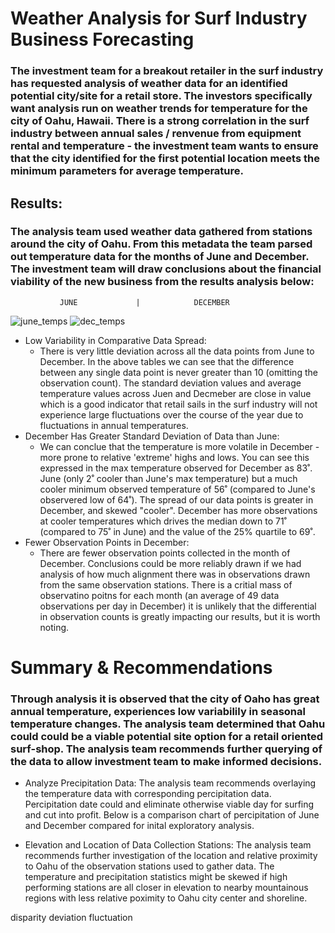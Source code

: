 # Weather Analysis for Surf Industry Business Forecasting
### The investment team for a breakout retailer in the surf industry has requested analysis of weather data for an identified potential city/site for a retail store. The investors specifically want analysis run on weather trends for temperature for the city of Oahu, Hawaii. There is a strong correlation in the surf industry between annual sales / renvenue from equipment rental and temperature - the investment team wants to ensure that the city identified for the first potential location meets the minimum parameters for average temperature. 

## Results: 
### The analysis team used weather data gathered from stations around the city of Oahu. From this metadata the team parsed out temperature data for the months of June and December. The investment team will draw conclusions about the financial viability of the new business from the results analysis below:
               JUNE             |            DECEMBER
![june_temps](https://user-images.githubusercontent.com/107326987/185020325-4cf6816e-98e8-4e4b-b55f-99233d388bca.png)
![dec_temps](https://user-images.githubusercontent.com/107326987/185020355-8d556c4a-448b-4ff4-80f1-b57a5f6459a7.png)

- Low Variability in Comparative Data Spread:
  - There is very little deviation across all the data points from June to December. In the above tables we can see that the difference between any  single data point is never greater than 10 (omitting the observation count). The standard deviation values and average temperature values across Juen and Decmeber are close in value which is a good indicator that retail sails in the surf industry will not experience large fluctuations over the course of the year due to fluctuations in annual temperatures.
- December Has Greater Standard Deviation of Data than June:
  - We can conclue that the temperature is more volatile in December - more prone to relative 'extreme' highs and lows. You can see this expressed in the max temperature observed for December as 83˚. June (only 2˚ cooler than June's max temperature) but a much cooler minimum observed temperature of 56˚ (compared to June's observered low of 64˚). The spread of our data points is greater in December, and skewed "cooler". December has more observations at cooler temperatures which drives the median down to 71˚ (compared to 75˚ in June) and the value of the 25% quartile to 69˚. 
- Fewer Observation Points in December:
  - There are fewer observation points collected in the month of December. Conclusions could be more reliably drawn if we had analysis of how much alignment there was in observations drawn from the same observation stations. There is a critial mass of observatino poitns for each month (an average of 49 data observations per day in December) it is unlikely that the differential in observation counts is greatly impacting our results, but it is worth noting.
# Summary & Recommendations
### Through analysis it is observed that the city of Oaho has great annual temperature, experiences low variabilily in seasonal temperature changes. The analysis team determined that Oahu could could be a viable potential site option for a retail oriented surf-shop. The analysis team recommends further querying of the data to allow investment team to make informed decisions.
- Analyze Precipitation Data: The analysis team recommends overlaying the temperature data with corresponding percipitation data. Percipitation date could and eliminate otherwise viable day for surfing and cut into profit. Below is a comparison chart of percipitation of June and December compared for inital exploratory analysis.


- Elevation and Location of Data Collection Stations: The analysis team recommends further investigation of the location and relative proximity to Oahu of the observation stations used to gather data. The temperature and precipitation statistics might be skewed if high performing stations are all closer in elevation to nearby mountainous regions with less relative poximity to Oahu city center and shoreline.

disparity
deviation
fluctuation


